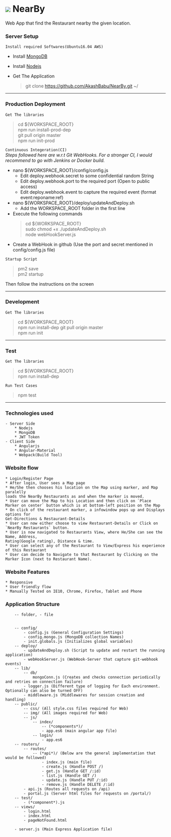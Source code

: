 # <img src="https://www.google.co.in/url?sa=i&rct=j&q=&esrc=s&source=images&cd=&ved=0ahUKEwjK5c7S7IDUAhXJro8KHQjuCtgQjRwIBw&url=http%3A%2F%2Fwww.iconsdb.com%2Fred-icons%2Fmap-marker-2-icon.html&psig=AFQjCNFLgkN9yPxAPW-DDHLHLoyPh4EuFw&ust=1495451369739489"> NearBy
Web App that find the Restaurant nearby the given location.

### Server Setup 

`Install required Softwares(Ubuntu16.04 AWS)`
- Install [MongoDB](https://docs.mongodb.com/manual/tutorial/install-mongodb-on-ubuntu/)  
- Install [Nodejs](https://www.liquidweb.com/kb/how-to-install-nvm-node-version-manager-for-node-js-on-ubuntu-14-04-lts/)  

- Get The Application
    > git clone https://github.com/AkashBabu/NearBy.git ~/

<hr/>

### Production Deployment
`Get The libraries`
> cd ${WORKSPACE_ROOT}  
> npm run install-prod-dep  
> git pull origin master  
> npm run init-prod

`Continuous Integeration(CI)`  
*Steps followed here are w.r.t Git WebHooks. For a stronger CI, I would recommend to go with Jenkins or Docker build.*

* nano ${WORKSPACE_ROOT}/config/config.js
    * Edit deploy.webhook.secret to some confidential random String
    * Edit deploy.webhook.port to the required port (Open to public access)
    * Edit deploy.webhook.event to capture the required event (format event:reponame:ref)
* nano ${WORKSPACE_ROOT}/deploy/updateAndDeploy.sh
    * Add the WORKSPACE_ROOT folder in the first line
* Execute the following commands
    > cd ${WORKSPACE_ROOT}  
    > sudo chmod +x ./updateAndDeploy.sh  
    > node webHookServer.js
* Create a WebHook in github (Use the port and secret mentioned in config/config.js file)

`Startup Script`
> pm2 save  
> pm2 startup    

Then follow the instructions on the screen

<hr/>

### Development
`Get The libraries`
> cd ${WORKSPACE_ROOT}   
> npm run install-dep
> git pull origin master  
> npm run init

<hr/>

### Test 
`Get The libraries`
> cd ${WORKSPACE_ROOT}   
> npm run install-dep  

`Run Test Cases`
> npm test

<hr/>

### Technologies used
    - Server Side
        * Nodejs
        * MongoDB
        * JWT Token
    - Client Side
        * Angularjs
        * Angular-Material
        * Webpack(Build Tool)

### Website flow
    * Login/Register Page
    * After login, User sees a Map page
    * He/She then chooses his location on the Map using marker, and Map paralelly
    loads the NearBy Restaurants as and when the marker is moved.
    * User can move the Map to his Location and then click on `Place Marker on center` button which is at bottom-left position on the Map
    * On click of the restaurant marker, a infowindow pops up and Displays options for
    Get-Directions & Restaurant-Details
    * User can now either choose to view Restaurant-Details or Click on `NearBy Restaurants` button.
    * User is now navigated to Restaurants View, where He/She can see the Name, Address, 
    Rating(Google rating), Distance & time.
    * User can select any of the Restaurant to View/Express his experience of this Restaurant
    * User can decide to Navigate to that Restaurant by Clicking on the Marker Icon (next to Restaurant Name).

### Website Features
    * Responsive
    * User friendly flow
    * Manually Tested on IE10, Chrome, Firefox, Tablet and Phone

### Application Structure
```
    -- folder, - file


    -- config/
        - config.js (General Configuration Settings)
        - config.mongo.js (MongoDB collection Names)
        - init.globals.js (Initializes global variables)
    -- deploy/
        - updateAndDeploy.sh (Script to update and restart the running application)
        - webHookServer.js (WebHook-Server that capture git-webhook events)
    -- lib/
        -- db/
            mongoConn.js (Creates and checks connection periodically and retries on connection failure)
        - logger.js (Different type of logging for Each environment. Optionally can also be turned OFF)
        - middleware.js (Middlewares for session creation and handling)
    -- public/
        -- css/ (All style.css files required for Web)
        -- img/ (All images required for Web)
        -- js/
            -- index/
                -- (*components*)/
                - app.es6 (main angular app file)
            -- login/ 
                - app.es6
    -- routers/
        -- routes/
            -- (*api*)/ (Below are the general implementation that would be followed)
                - index.js (main file)
                - create.js (Handle POST /)
                - get.js (Handle GET /:id)
                - list.js (Handle GET /)
                - update.js (Handle PUT /:id)
                - remove.js (Handle DELETE /:id)
        - api.js (Routes all requests on /api)
        - portal.js (Server html files for requests on /portal/)
    -- test/
        - (*component*).js
    -- views/
        - login.html
        - index.html
        - pageNotFound.html

    - server.js (Main Express Application file)
```
